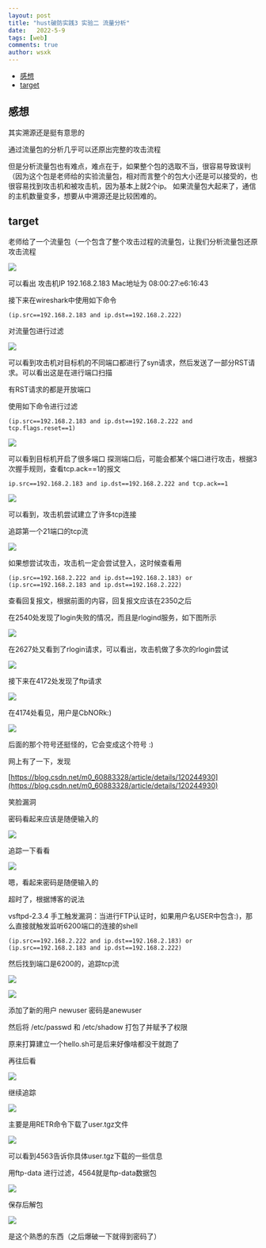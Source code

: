 ```yaml
---
layout: post
title: "hust破防实践3 实验二 流量分析"
date:   2022-5-9
tags: [web]
comments: true
author: wsxk
---
```


- [感想](#感想)
- [target](#target)




## 感想

其实溯源还是挺有意思的

通过流量包的分析几乎可以还原出完整的攻击流程

但是分析流量包也有难点，难点在于，如果整个包的选取不当，很容易导致误判（因为这个包是老师给的实验流量包，相对而言整个的包大小还是可以接受的，也很容易找到攻击机和被攻击机，因为基本上就2个ip。 如果流量包大起来了，通信的主机数量变多，想要从中溯源还是比较困难的。

## target

老师给了一个流量包（一个包含了整个攻击过程的流量包，让我们分析流量包还原 攻击流程


![](https://raw.githubusercontent.com/wsxk/wsxk_pictures/main/2022-5-7-%E7%A0%B4%E9%98%B2%E5%AE%9E%E8%B7%B53_metasploit%E6%B8%97%E9%80%8F%E5%AD%A6%E4%B9%A0/12.png)

可以看出
攻击机IP 192.168.2.183
Mac地址为 08:00:27:e6:16:43

接下来在wireshark中使用如下命令 

    (ip.src==192.168.2.183 and ip.dst==192.168.2.222) 

对流量包进行过滤

![](https://raw.githubusercontent.com/wsxk/wsxk_pictures/main/2022-5-7-%E7%A0%B4%E9%98%B2%E5%AE%9E%E8%B7%B53_metasploit%E6%B8%97%E9%80%8F%E5%AD%A6%E4%B9%A0/13.png)    


可以看到攻击机对目标机的不同端口都进行了syn请求，然后发送了一部分RST请求。可以看出这是在进行端口扫描

有RST请求的都是开放端口

使用如下命令进行过滤


    (ip.src==192.168.2.183 and ip.dst==192.168.2.222 and tcp.flags.reset==1)

![](https://raw.githubusercontent.com/wsxk/wsxk_pictures/main/2022-5-7-%E7%A0%B4%E9%98%B2%E5%AE%9E%E8%B7%B53_metasploit%E6%B8%97%E9%80%8F%E5%AD%A6%E4%B9%A0/14.png)

可以看到目标机开启了很多端口
探测端口后，可能会都某个端口进行攻击，根据3次握手规则，查看tcp.ack==1的报文

    ip.src==192.168.2.183 and ip.dst==192.168.2.222 and tcp.ack==1

![](https://raw.githubusercontent.com/wsxk/wsxk_pictures/main/2022-5-7-%E7%A0%B4%E9%98%B2%E5%AE%9E%E8%B7%B53_metasploit%E6%B8%97%E9%80%8F%E5%AD%A6%E4%B9%A0/15.png)

可以看到，攻击机尝试建立了许多tcp连接

追踪第一个21端口的tcp流

![](https://raw.githubusercontent.com/wsxk/wsxk_pictures/main/2022-5-7-%E7%A0%B4%E9%98%B2%E5%AE%9E%E8%B7%B53_metasploit%E6%B8%97%E9%80%8F%E5%AD%A6%E4%B9%A0/16.png)

如果想尝试攻击，攻击机一定会尝试登入，这时候查看用

    (ip.src==192.168.2.222 and ip.dst==192.168.2.183) or (ip.src==192.168.2.183 and ip.dst==192.168.2.222)

查看回复报文，根据前面的内容，回复报文应该在2350之后

在2540处发现了login失败的情况，而且是rlogind服务，如下图所示

![](https://raw.githubusercontent.com/wsxk/wsxk_pictures/main/2022-5-7-%E7%A0%B4%E9%98%B2%E5%AE%9E%E8%B7%B53_metasploit%E6%B8%97%E9%80%8F%E5%AD%A6%E4%B9%A0/17.png)

在2627处又看到了rlogin请求，可以看出，攻击机做了多次的rlogin尝试

![](https://raw.githubusercontent.com/wsxk/wsxk_pictures/main/2022-5-7-%E7%A0%B4%E9%98%B2%E5%AE%9E%E8%B7%B53_metasploit%E6%B8%97%E9%80%8F%E5%AD%A6%E4%B9%A0/18.png)

接下来在4172处发现了ftp请求

![](https://raw.githubusercontent.com/wsxk/wsxk_pictures/main/2022-5-7-%E7%A0%B4%E9%98%B2%E5%AE%9E%E8%B7%B53_metasploit%E6%B8%97%E9%80%8F%E5%AD%A6%E4%B9%A0/19.png)

在4174处看见，用户是CbNORk:)

![](https://raw.githubusercontent.com/wsxk/wsxk_pictures/main/2022-5-7-%E7%A0%B4%E9%98%B2%E5%AE%9E%E8%B7%B53_metasploit%E6%B8%97%E9%80%8F%E5%AD%A6%E4%B9%A0/20.png)

后面的那个符号还挺怪的，它会变成这个符号 :)

网上有了一下，发现

[https://blog.csdn.net/m0_60883328/article/details/120244930](https://blog.csdn.net/m0_60883328/article/details/120244930)

笑脸漏洞

密码看起来应该是随便输入的

![](https://raw.githubusercontent.com/wsxk/wsxk_pictures/main/2022-5-7-%E7%A0%B4%E9%98%B2%E5%AE%9E%E8%B7%B53_metasploit%E6%B8%97%E9%80%8F%E5%AD%A6%E4%B9%A0/21.png)

追踪一下看看

![](https://raw.githubusercontent.com/wsxk/wsxk_pictures/main/2022-5-7-%E7%A0%B4%E9%98%B2%E5%AE%9E%E8%B7%B53_metasploit%E6%B8%97%E9%80%8F%E5%AD%A6%E4%B9%A0/22.png)

嗯，看起来密码是随便输入的

超时了，根据博客的说法

vsftpd-2.3.4 手工触发漏洞：当进行FTP认证时，如果用户名USER中包含:)，那么直接就触发监听6200端口的连接的shell

    (ip.src==192.168.2.222 and ip.dst==192.168.2.183) or (ip.src==192.168.2.183 and ip.dst==192.168.2.222)

然后找到端口是6200的，追踪tcp流

![](https://raw.githubusercontent.com/wsxk/wsxk_pictures/main/2022-5-7-%E7%A0%B4%E9%98%B2%E5%AE%9E%E8%B7%B53_metasploit%E6%B8%97%E9%80%8F%E5%AD%A6%E4%B9%A0/23.png)

![](https://raw.githubusercontent.com/wsxk/wsxk_pictures/main/2022-5-7-%E7%A0%B4%E9%98%B2%E5%AE%9E%E8%B7%B53_metasploit%E6%B8%97%E9%80%8F%E5%AD%A6%E4%B9%A0/24.png)

添加了新的用户 newuser 密码是anewuser

然后将 /etc/passwd 和 /etc/shadow 打包了并赋予了权限

原来打算建立一个hello.sh可是后来好像啥都没干就跑了

再往后看

![](https://raw.githubusercontent.com/wsxk/wsxk_pictures/main/2022-5-7-%E7%A0%B4%E9%98%B2%E5%AE%9E%E8%B7%B53_metasploit%E6%B8%97%E9%80%8F%E5%AD%A6%E4%B9%A0/25.png)

继续追踪

![](https://raw.githubusercontent.com/wsxk/wsxk_pictures/main/2022-5-7-%E7%A0%B4%E9%98%B2%E5%AE%9E%E8%B7%B53_metasploit%E6%B8%97%E9%80%8F%E5%AD%A6%E4%B9%A0/26.png)

主要是用RETR命令下载了user.tgz文件

![](https://raw.githubusercontent.com/wsxk/wsxk_pictures/main/2022-5-7-%E7%A0%B4%E9%98%B2%E5%AE%9E%E8%B7%B53_metasploit%E6%B8%97%E9%80%8F%E5%AD%A6%E4%B9%A0/27.png)

可以看到4563告诉你具体user.tgz下载的一些信息

用ftp-data 进行过滤，4564就是ftp-data数据包

![](https://raw.githubusercontent.com/wsxk/wsxk_pictures/main/2022-5-7-%E7%A0%B4%E9%98%B2%E5%AE%9E%E8%B7%B53_metasploit%E6%B8%97%E9%80%8F%E5%AD%A6%E4%B9%A0/28.png)

保存后解包

![](https://raw.githubusercontent.com/wsxk/wsxk_pictures/main/2022-5-7-%E7%A0%B4%E9%98%B2%E5%AE%9E%E8%B7%B53_metasploit%E6%B8%97%E9%80%8F%E5%AD%A6%E4%B9%A0/29.png)

是这个熟悉的东西（之后爆破一下就得到密码了）


<!-- Google tag (gtag.js) -->
<script async src="https://www.googletagmanager.com/gtag/js?id=G-C22S5YSYL7"></script>
<script>
  window.dataLayer = window.dataLayer || [];
  function gtag(){dataLayer.push(arguments);}
  gtag('js', new Date());

  gtag('config', 'G-C22S5YSYL7');
</script>